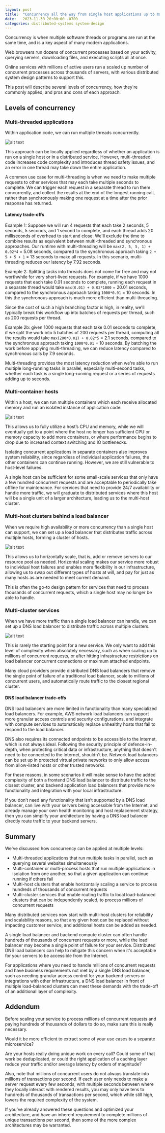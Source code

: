 ```yaml
---
layout: post
title:  "Concurrency all the way from single host applications up to massively distributed services"
date:   2023-11-30 20:00:00 -0700
categories: distributed-systems system-design
---
```


Concurrency is when multiple software threads or programs are run at the same time, and is a key aspect of many modern applications.

Web browsers run dozens of concurrent processes based on your activity, querying servers, downloading files, and executing scripts all at once.

Online services with millions of active users run a scaled up number of concurrent processes across thousands of servers, with various distributed system design patterns to support this.

This post will describe several levels of concurrency, how they're commonly applied, and pros and cons of each approach.

## Levels of concurrency
### Multi-threaded applications
Within application code, we can run multiple threads concurrently.

![alt text](/images/20231130_DistributedComputeToHandleMillionTps-MultiThreadedApp.png "Diagram of a multi-threaded application")

This approach can be locally applied regardless of whether an application is run on a single host or in a distributed service.  However, multi-threaded code increases code complexity and introduces thread safety issues, and an error in one thread may take down the entire application.

A common use case for multi-threading is when we need to make multiple requests to other services that may each take multiple seconds to complete.  We can trigger each request in a separate thread to run them concurrently, and collect the results at the end of the longest running call, rather than synchronously making one request at a time after the prior response has returned.

#### Latency trade-offs

Example 1: Suppose we will run 4 requests that each take 2 seconds, 5 seconds, 5 seconds, and 1 second to complete, and each thread adds 20 milliseconds of overhead to start and close.  We'll exclude the time to combine results as equivalent between multi-threaded and synchronous approaches.  Our runtime with multi-threading will be `max(2, 5, 5, 1) + 0.02*4` = 5.08 seconds, compared to the synchronous approach taking `2 + 5 + 5 + 1` = 13 seconds to make all requests.  In this scenario, multi-threading reduces our latency by 7.92 seconds.

Example 2: Splitting tasks into threads does not come for free and may not worthwhile for very short-lived requests.  For example, if we have 1000 requests that each take 0.01 seconds to complete, running each request in a separate thread would take `max(0.01) + 0.02*1000` = 20.01 seconds, compared to the synchronous approach taking `1000*0.01` = 10 seconds.  In this the synchronous approach is much more efficient than multi-threading.

Since the cost of such a high branching factor is high, in reality, we'll typically break this workflow up into batches of requests per thread, such as 200 requests per thread.

Example 2b: given 1000 requests that each take 0.01 seconds to complete, if we split the work into 5 batches of 200 requests per thread, computing all the results would take `max(200*0.01) + 0.02*5` = 2.1 seconds, compared to the synchronous approach taking `1000*0.01` = 10 seconds.  By batching the work before applying multi-threading, we can reduce latency compared to synchronous calls by 7.9 seconds.

Multi-threading provides the most latency reduction when we're able to run multiple long-running tasks in parallel, especially multi-second tasks, whether each task is a single long-running request or a series of requests adding up to seconds.

### Multi-container hosts
Within a host, we can run multiple containers which each receive allocated memory and run an isolated instance of application code.

![alt text](/images/20231130_DistributedComputeToHandleMillionTps-MultiContainerHost.png "Diagram of a multi-container host")

This allows us to fully utilize a host’s CPU and memory, while we will eventually get to a point where the host no longer has sufficient CPU or memory capacity to add more containers, or where performance begins to drop due to increased context switching and IO bottlenecks.

Isolating concurrent applications in separate containers also improves system reliability, since regardless of individual application failures, the other containers can continue running.  However, we are still vulnerable to host-level failures.

A single host can be sufficient for some small-scale services that only have a few hundred concurrent requests and are acceptable to periodically take offline for maintenance.  For services that need to provide 24/7 availability or handle more traffic, we will graduate to distributed services where this host will be a single unit of a larger architecture, leading us to the multi-host cluster.

### Multi-host clusters behind a load balancer
When we require high availability or more concurrency than a single host can support, we can set up a load balancer that distributes traffic across multiple hosts, forming a cluster of hosts.

![alt text](/images/20231130_DistributedComputeToHandleMillionTps-MultiHostCluster.png "Diagram of a multi-host cluster")

This allows us to horizontally scale, that is, add or remove servers to our resource pool as needed.  Horizontal scaling makes our service more robust to individual host failures and enables more flexibility in our infrastructure, allowing us to swap out different types of hosts at will, and pay for just as many hosts as are needed to meet current demand.

This is often the go-to design pattern for services that need to process thousands of concurrent requests, which a single host may no longer be able to handle.

### Multi-cluster services
When we have more traffic than a single load balancer can handle, we can set up a DNS load balancer to distribute traffic across multiple clusters.

![alt text](/images/20231130_DistributedComputeToHandleMillionTps-MultiClusterService.png "Diagram of a multi-cluster service")

This is rarely the starting point for a new service.  We only want to add this level of complexity when absolutely necessary, such as when scaling up to millions of concurrent requests, or after hitting infrastructure restrictions on load balancer concurrent connections or maximum attached endpoints.

Many cloud providers provide distributed DNS load balancers that remove the single point of failure of a traditional load balancer, scale to millions of concurrent users, and automatically route traffic to the closest regional cluster.

#### DNS load balancer trade-offs

DNS load balancers are more limited in functionality than many specialized load balancers.  For example, AWS network load balancers can support more granular access controls and security configurations, and integrate with compute services to automatically replace unhealthy hosts that fail to respond to the load balancer.

DNS also requires its connected endpoints to be accessible to the Internet, which is not always ideal.  Following the security principle of defence-in-depth, when protecting critical data or infrastructure, anything that doesn't need to be connected to the Internet, shouldn't be.  Network load balancers can be set up in protected virtual private networks to only allow access from allow-listed hosts or other trusted networks.

For these reasons, in some scenarios it will make sense to have the added complexity of both a frontend DNS load balancer to distribute traffic to the closest cluster, and backend application load balancers that provide more functionality and integration with your local infrastructure.

If you don’t need any functionality that isn’t supported by a DNS load balancer, can live with your servers being accessible from the Internet, and already manage your own health monitoring and host replacement strategy, then you can simplify your architecture by having a DNS load balancer directly route traffic to your backend servers.

## Summary
We've discussed how concurrency can be applied at multiple levels:
* Multi-threaded applications that run multiple tasks in parallel, such as querying several websites simultaneously
* Multi-container or multi-process hosts that run multiple applications in isolation from one another, so that a given application can continue running if others fail
* Multi-host clusters that enable horizontally scaling a service to process hundreds of thousands of concurrent requests
* Multi-cluster services that enable routing traffic to local load-balanced clusters that can be independently scaled, to process millions of concurrent requests

Many distributed services now start with multi-host clusters for reliability and scalability reasons, so that any given host can be replaced without impacting customer service, and additional hosts can be added as needed.

A single load balancer and backend compute cluster can often handle hundreds of thousands of concurrent requests or more, while the load balancer may become a single point of failure for your service.  Distributed DNS load balancers can help to mitigate this concern when it's acceptable for your servers to be accessible from the Internet.

For applications where you need to handle millions of concurrent requests and have business requirements not met by a single DNS load balancer, such as needing granular access control for your backend servers or integrations with other infrastructure, a DNS load balancer in front of multiple load-balanced clusters can meet these demands with the trade-off of an additional layer of complexity.

## Addendum

Before scaling your service to process millions of concurrent requests and paying hundreds of thousands of dollars to do so, make sure this is really necessary.

Would it be more efficient to extract some of your use cases to a separate microservice?

Are your hosts really doing unique work on every call?  Could some of that work be deduplicated, or could the right application of a caching layer reduce your traffic and/or average latency by orders of magnitude?

Also, note that millions of concurrent users do not always translate into millions of transactions per second.  If each user only needs to make a server request every few seconds, with multiple seconds between where they locally interact with rendered results, you may only have tens to hundreds of thousands of transactions per second, which while still high, lowers the required complexity of the system.

If you’ve already answered these questions and optimized your architecture, and have an inherent requirement to complete millions of unique transactions per second, then some of the more complex architectures may be warranted.
